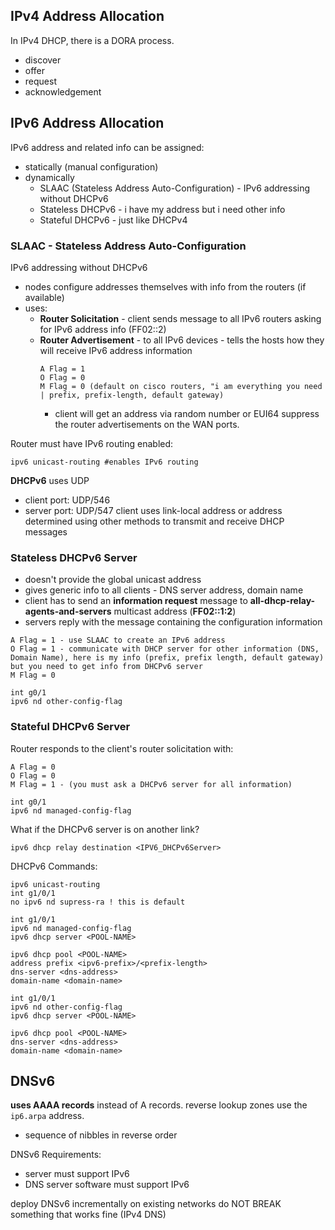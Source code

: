 ## IPv4 Address Allocation
In IPv4 DHCP, there is a DORA process.
- discover
- offer
- request
- acknowledgement

## IPv6 Address Allocation
IPv6 address and related info can be assigned:
- statically (manual configuration)
- dynamically
	- SLAAC (Stateless Address Auto-Configuration) - IPv6 addressing without DHCPv6
	- Stateless DHCPv6 - i have my address but i need other info
	- Stateful DHCPv6 - just like DHCPv4

### SLAAC - Stateless Address Auto-Configuration
IPv6 addressing without DHCPv6
- nodes configure addresses themselves with info from the routers (if available)
- uses:
	- **Router Solicitation** - client sends message to all IPv6 routers asking for IPv6 address info (FF02::2)
	- **Router Advertisement** - to all IPv6 devices - tells the hosts how they will receive IPv6 address information
		```
		A Flag = 1
		O Flag = 0
		M Flag = 0 (default on cisco routers, "i am everything you need | prefix, prefix-length, default gateway)
		```
		- client will get an address via random number or EUI64
suppress the router advertisements on the WAN ports.

Router must have IPv6 routing enabled:
```R1
ipv6 unicast-routing #enables IPv6 routing
```

**DHCPv6** uses UDP
- client port: UDP/546
- server port: UDP/547
client uses link-local address or address determined using other methods to transmit and receive DHCP messages

### Stateless DHCPv6 Server
- doesn't provide the global unicast address
- gives generic info to all clients - DNS server address, domain name
- client has to send an **information request** message to **all-dhcp-relay-agents-and-servers** multicast address (**FF02::1:2**)
- servers reply with the message containing the configuration information
```
A Flag = 1 - use SLAAC to create an IPv6 address
O Flag = 1 - communicate with DHCP server for other information (DNS, Domain Name), here is my info (prefix, prefix length, default gateway) but you need to get info from DHCPv6 server
M Flag = 0
```

```lab-2-r1-config
int g0/1
ipv6 nd other-config-flag
```

### Stateful DHCPv6 Server
Router responds to the client's router solicitation with:
```
A Flag = 0
O Flag = 0
M Flag = 1 - (you must ask a DHCPv6 server for all information)
```

```lab2-r1-stateful
int g0/1
ipv6 nd managed-config-flag
```

What if the DHCPv6 server is on another link?
```Router
ipv6 dhcp relay destination <IPV6_DHCPv6Server>
```

DHCPv6 Commands:
```SLAAC
ipv6 unicast-routing
int g1/0/1
no ipv6 nd supress-ra ! this is default
```
```Stateful DHCPv6
int g1/0/1
ipv6 nd managed-config-flag
ipv6 dhcp server <POOL-NAME>

ipv6 dhcp pool <POOL-NAME>
address prefix <ipv6-prefix>/<prefix-length>
dns-server <dns-address>
domain-name <domain-name>
```
```Stateless DHCPv6
int g1/0/1
ipv6 nd other-config-flag
ipv6 dhcp server <POOL-NAME>

ipv6 dhcp pool <POOL-NAME>
dns-server <dns-address>
domain-name <domain-name>
```

## DNSv6
**uses AAAA records** instead of A records.
reverse lookup zones use the `ip6.arpa` address.
- sequence of nibbles in reverse order

DNSv6 Requirements:
- server must support IPv6
- DNS server software must support IPv6

deploy DNSv6 incrementally on existing networks
do NOT BREAK something that works fine (IPv4 DNS)